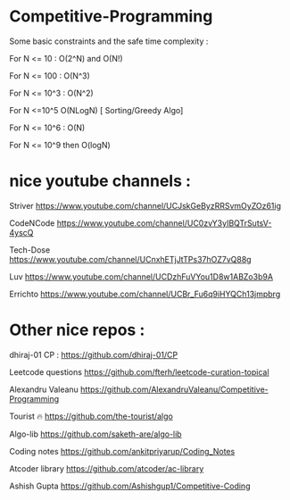 # Competitive-Programming
Some basic constraints and the safe time complexity :

For N <= 10 : O(2^N) and O(N!)

For N <= 100 : O(N^3)

For N <= 10^3 : O(N^2)

For N <=10^5 O(NLogN) [ Sorting/Greedy Algo]

For N <= 10^6 : O(N)

For N <= 10^9 then O(logN)

# nice youtube channels : 

Striver	https://www.youtube.com/channel/UCJskGeByzRRSvmOyZOz61ig

CodeNCode	https://www.youtube.com/channel/UC0zvY3yIBQTrSutsV-4yscQ

Tech-Dose https://www.youtube.com/channel/UCnxhETjJtTPs37hOZ7vQ88g

Luv https://www.youtube.com/channel/UCDzhFuVYou1D8w1ABZo3b9A

Errichto	https://www.youtube.com/channel/UCBr_Fu6q9iHYQCh13jmpbrg


# Other nice repos : 

dhiraj-01 CP : https://github.com/dhiraj-01/CP

Leetcode questions	https://github.com/fterh/leetcode-curation-topical

Alexandru Valeanu	https://github.com/AlexandruValeanu/Competitive-Programming

Tourist 🔥	https://github.com/the-tourist/algo

Algo-lib	https://github.com/saketh-are/algo-lib

Coding notes	https://github.com/ankitpriyarup/Coding_Notes

Atcoder library	https://github.com/atcoder/ac-library

Ashish Gupta	https://github.com/Ashishgup1/Competitive-Coding

